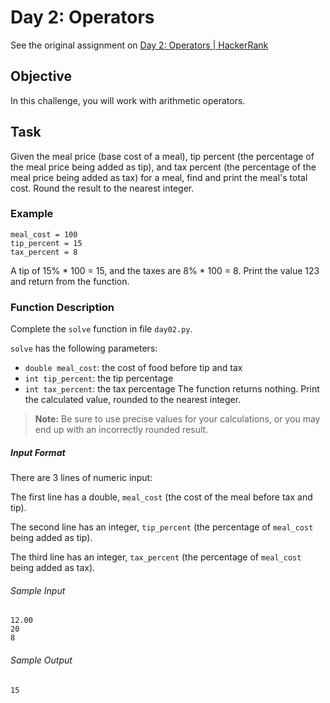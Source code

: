 # Day 2: Operators

See the original assignment on [Day 2: Operators | HackerRank](https://www.hackerrank.com/challenges/30-operators/problem)
## Objective
In this challenge, you will work with arithmetic operators.

## Task

Given the meal price (base cost of a meal), tip percent (the percentage of the meal price being added as tip), and tax
percent (the percentage of the meal price being added as tax) for a meal, find and print the meal's total cost. Round 
the result to the nearest integer.

### Example
```
meal_cost = 100
tip_percent = 15
tax_percent = 8
```

A tip of 15% * 100 = 15, and the taxes are 8% * 100 = 8. Print the value 123 and return from the function.

### Function Description
Complete the `solve` function in file `day02.py`.

`solve` has the following parameters:

- `double meal_cost`: the cost of food before tip and tax
- `int tip_percent`: the tip percentage
- `int tax_percent`: the tax percentage
The function returns nothing. Print the calculated value, rounded to the nearest integer.

> **Note:** Be sure to use precise values for your calculations, or you may end up with an incorrectly rounded result.

##### Input Format
There are 3 lines of numeric input:

The first line has a double, `meal_cost` (the cost of the meal before tax and tip).

The second line has an integer, `tip_percent` (the percentage of `meal_cost` being added as tip).

The third line has an integer, `tax_percent` (the percentage of `meal_cost` being added as tax).

###### Sample Input
```
12.00
20
8
```
###### Sample Output
```
15
```